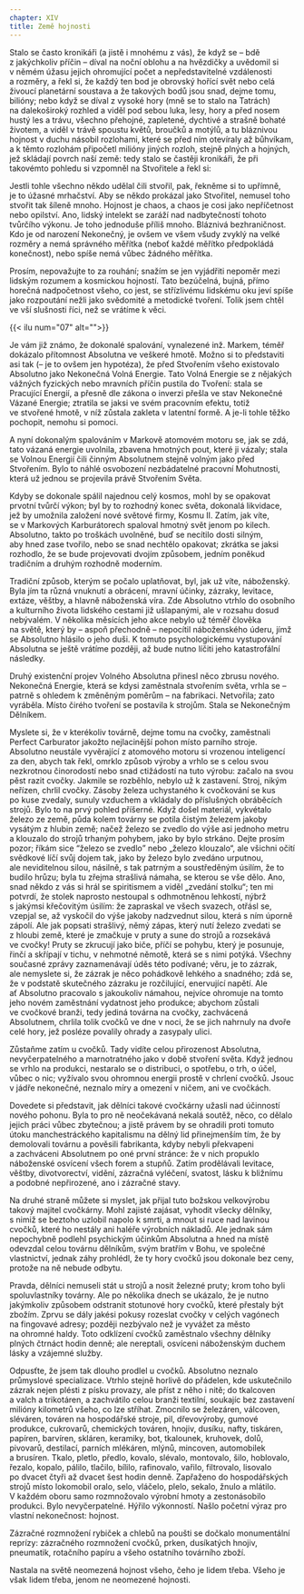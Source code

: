 ```yaml
---
chapter: XIV
title: Země hojnosti
---
```


Stalo se často kronikáři (a&nbsp;jistě i&nbsp;mnohému z&nbsp;vás), že&nbsp;když se – bdě z&nbsp;jakýchkoliv příčin – díval na&nbsp;noční oblohu a&nbsp;na&nbsp;hvězdičky a&nbsp;uvědomil si v&nbsp;němém úžasu jejich ohromující počet a&nbsp;nepředstavitelné vzdálenosti a&nbsp;rozměry, a&nbsp;řekl si, že&nbsp;každý ten bod je obrovský hořící svět nebo celá živoucí planetární soustava a&nbsp;že&nbsp;takových bodů jsou snad, dejme tomu, bilióny; nebo když se díval z&nbsp;vysoké hory (mně se to stalo na&nbsp;Tatrách) na&nbsp;dalekoširoký rozhled a&nbsp;viděl pod sebou luka, lesy, hory a&nbsp;před nosem hustý les a&nbsp;trávu, všechno přehojné, zapletené, dychtivé a&nbsp;strašně bohaté životem, a&nbsp;viděl v&nbsp;trávě spoustu květů, broučků a&nbsp;motýlů, a&nbsp;tu bláznivou hojnost v&nbsp;duchu násobil rozlohami, které se před ním otevíraly až&nbsp;bůhvíkam, a&nbsp;k&nbsp;těmto rozlohám připočetl milióny jiných rozloh, stejně plných a&nbsp;hojných, jež&nbsp;skládají povrch naší země: tedy stalo se častěji kronikáři, že&nbsp;při takovémto pohledu si vzpomněl na&nbsp;Stvořitele a&nbsp;řekl&nbsp;si:

Jestli tohle všechno někdo udělal čili stvořil, pak, řekněme si to upřímně, je&nbsp;to úžasné mrhačství.
Aby se někdo prokázal jako Stvořitel, nemusel toho stvořit tak šíleně mnoho.
Hojnost je chaos, a&nbsp;chaos je cosi jako nepříčetnost nebo opilství.
Ano, lidský intelekt se zaráží nad nadbytečností tohoto tvůrčího výkonu.
Je toho jednoduše příliš mnoho.
Bláznivá bezhraničnost.
Kdo je od&nbsp;narození Nekonečný, je&nbsp;ovšem ve&nbsp;všem všudy zvyklý na&nbsp;velké rozměry a&nbsp;nemá správného měřítka (neboť každé měřítko předpokládá konečnost), nebo spíše nemá vůbec žádného&nbsp;měřítka.

Prosím, nepovažujte to za&nbsp;rouhání; snažím se jen vyjádřiti nepoměr mezi lidským rozumem a&nbsp;kosmickou hojností.
Tato bezúčelná, bujná, přímo horečná nadpočetnost všeho, co&nbsp;jest, se&nbsp;střízlivému lidskému oku jeví spíše jako rozpoutání nežli jako svědomité a&nbsp;metodické tvoření.
Tolik jsem chtěl ve&nbsp;vší slušnosti říci, než&nbsp;se vrátíme k&nbsp;věci.

{{< ilu num="07" alt="">}}

Je vám již známo, že&nbsp;dokonalé spalování, vynalezené inž. Markem, téměř dokázalo přítomnost Absolutna ve&nbsp;veškeré hmotě.
Možno si to představiti asi tak (– je to ovšem jen hypotéza), že&nbsp;před Stvořením všeho existovalo Absolutno jako Nekonečná Volná Energie.
Tato Volná Energie se z&nbsp;nějakých vážných fyzických nebo mravních příčin pustila do&nbsp;Tvoření: stala se
Pracující Energií, a&nbsp;přesně dle zákona o&nbsp;inverzi přešla ve&nbsp;stav Nekonečné Vázané
Energie; ztratila se jaksi ve&nbsp;svém pracovním efektu, totiž ve&nbsp;stvořené hmotě, v&nbsp;níž zůstala zakleta v&nbsp;latentní formě.
A&nbsp;je-li tohle těžko pochopit, nemohu si&nbsp;pomoci.

A&nbsp;nyní dokonalým spalováním v&nbsp;Markově atomovém motoru se, jak&nbsp;se zdá, tato vázaná energie uvolnila, zbavena hmotných pout, které ji vázaly; stala se Volnou Energií čili činným Absolutnem stejně volným jako před Stvořením.
Bylo to náhlé osvobození nezbádatelné pracovní Mohutnosti, která už&nbsp;jednou se projevila právě Stvořením&nbsp;Světa.

Kdyby se dokonale spálil najednou celý kosmos, mohl by se opakovat prvotní tvůrčí výkon; byl by to rozhodný konec světa, dokonalá likvidace, jež&nbsp;by umožnila založení nové světové firmy, Kosmu II. Zatím, jak&nbsp;víte, se&nbsp;v&nbsp;Markových Karburátorech spaloval hmotný svět jenom po&nbsp;kilech.
Absolutno, takto po&nbsp;troškách uvolněné, buď&nbsp;se necítilo dosti silným, aby&nbsp;hned zase tvořilo, nebo se snad nechtělo opakovat; zkrátka se jaksi rozhodlo, že&nbsp;se bude projevovati dvojím způsobem, jedním poněkud tradičním a&nbsp;druhým rozhodně moderním.

Tradiční způsob, kterým se počalo uplatňovat, byl, jak&nbsp;už&nbsp;víte, náboženský.
Byla jím ta různá vnuknutí a&nbsp;obrácení, mravní účinky, zázraky, levitace, extáze, věštby, a&nbsp;hlavně náboženská víra.
Zde Absolutno vtrhlo do&nbsp;osobního a&nbsp;kulturního života lidského cestami již ušlapanými, ale&nbsp;v&nbsp;rozsahu dosud nebývalém.
V&nbsp;několika měsících jeho akce nebylo už&nbsp;téměř člověka na&nbsp;světě, který by – aspoň přechodně – nepocítil náboženského úderu, jímž se Absolutno hlásilo o&nbsp;jeho duši.
K&nbsp;tomuto psychologickému vystupování Absolutna se ještě vrátíme později, až&nbsp;bude nutno líčiti jeho katastrofální následky.

Druhý existenční projev Volného Absolutna přinesl něco zbrusu nového.
Nekonečná Energie, která se kdysi zaměstnala stvořením světa, vrhla se –
patrně s&nbsp;ohledem k&nbsp;změněným poměrům – na&nbsp;fabrikaci.
Netvořila; zato vyráběla.
Místo čirého tvoření se postavila k&nbsp;strojům.
Stala se Nekonečným Dělníkem.

Myslete si, že&nbsp;v&nbsp;kterékoliv továrně, dejme tomu na&nbsp;cvočky, zaměstnali Perfect Carburator jakožto nejlacinější pohon místo parního stroje.
Absolutno neustále vyvěrající z&nbsp;atomového motoru si vrozenou inteligencí za&nbsp;den, abych tak řekl, omrklo způsob výroby a&nbsp;vrhlo se s&nbsp;celou svou nezkrotnou činorodostí nebo snad ctižádostí na&nbsp;tuto výrobu: začalo na&nbsp;svou pěst razit cvočky.
Jakmile se rozběhlo, nebylo už&nbsp;k&nbsp;zastavení.
Stroj, nikým neřízen, chrlil cvočky.
Zásoby železa uchystaného k&nbsp;cvočkování se kus po&nbsp;kuse zvedaly, sunuly vzduchem a&nbsp;vkládaly do&nbsp;příslušných obráběcích strojů.
Bylo to na&nbsp;prvý pohled příšerné.
Když došel materiál, vykvétalo železo ze&nbsp;země, půda kolem továrny se potila čistým železem jakoby vysátým z&nbsp;hlubin země; načež železo se zvedlo do&nbsp;výše asi jednoho metru a&nbsp;klouzalo do&nbsp;strojů trhaným pohybem, jako by bylo strkáno.
Dejte prosím pozor; říkám sice
<q>železo se zvedlo</q>
nebo „železo klouzalo“, ale&nbsp;všichni očití svědkové líčí svůj dojem tak, jako by železo bylo zvedáno urputnou, ale&nbsp;neviditelnou silou, násilně, s&nbsp;tak patrným a&nbsp;soustředěným úsilím, že&nbsp;to budilo hrůzu; byla tu zřejma strašlivá námaha, se&nbsp;kterou se vše dělo.
Ano, snad někdo z&nbsp;vás si hrál se spiritismem a&nbsp;viděl „zvedání stolku“; ten mi potvrdí, že&nbsp;stolek naprosto nestoupal s&nbsp;odhmotněnou lehkostí, nýbrž s&nbsp;jakýmsi křečovitým úsilím: že&nbsp;zapraskal ve&nbsp;všech svazech, otřásl se, vzepjal se, až&nbsp;vyskočil do&nbsp;výše jakoby nadzvednut silou, která s&nbsp;ním úporně zápolí.
Ale jak popsati strašlivý, němý zápas, který nutí železo zvedati se z&nbsp;hloubi země, které je zmačkuje v&nbsp;pruty a&nbsp;sune do&nbsp;strojů a&nbsp;rozsekává ve&nbsp;cvočky!
Pruty se zkrucují jako biče, příčí se pohybu, který je posunuje, řinčí a&nbsp;skřípají v&nbsp;tichu, v&nbsp;nehmotné němotě, která se s&nbsp;nimi potýká.
Všechny současné zprávy zaznamenávají úděs této podívané; věru, je&nbsp;to zázrak, ale&nbsp;nemyslete si, že&nbsp;zázrak je něco pohádkově lehkého a&nbsp;snadného; zdá se, že&nbsp;v&nbsp;podstatě skutečného zázraku je rozčilující, enervující napětí.
Ale ať&nbsp;Absolutno pracovalo s&nbsp;jakoukoliv námahou, nejvíce ohromuje na&nbsp;tomto jeho novém zaměstnání vydatnost jeho produkce; abychom zůstali ve&nbsp;cvočkové branži, tedy jediná továrna na&nbsp;cvočky, zachvácená Absolutnem, chrlila tolik cvočků ve&nbsp;dne v&nbsp;noci, že&nbsp;se jich nahrnuly na&nbsp;dvoře celé hory, jež&nbsp;posléze povalily ohrady a&nbsp;zasypaly&nbsp;ulici.

Zůstaňme zatím u&nbsp;cvočků.
Tady vidíte celou přirozenost Absolutna, nevyčerpatelného a&nbsp;marnotratného jako v&nbsp;době stvoření světa.
Když jednou se vrhlo na&nbsp;produkci, nestaralo se o&nbsp;distribuci, o&nbsp;spotřebu, o&nbsp;trh, o&nbsp;účel, vůbec o&nbsp;nic; vyžívalo svou ohromnou energii prostě v&nbsp;chrlení cvočků.
Jsouc v&nbsp;jádře nekonečné, neznalo míry a&nbsp;omezení v&nbsp;ničem, ani&nbsp;ve&nbsp;cvočkách.

Dovedete si představit, jak&nbsp;dělníci takové cvočkárny užasli nad účinností nového pohonu.
Byla to pro ně neočekávaná nekalá soutěž, něco, co&nbsp;dělalo jejich práci vůbec zbytečnou; a&nbsp;jistě právem by se ohradili proti tomuto útoku manchestráckého kapitalismu na&nbsp;dělný lid přinejmenším tím, že&nbsp;by demolovali továrnu a&nbsp;pověsili fabrikanta, kdyby nebyli překvapeni a&nbsp;zachváceni Absolutnem po&nbsp;oné první stránce: že&nbsp;v&nbsp;nich propuklo náboženské osvícení všech forem a&nbsp;stupňů.
Zatím prodělávali levitace, věštby, divotvorectví, vidění, zázračná vyléčení, svatost, lásku k&nbsp;bližnímu a&nbsp;podobné nepřirozené, ano&nbsp;i&nbsp;zázračné&nbsp;stavy.

Na&nbsp;druhé straně můžete si myslet, jak&nbsp;přijal tuto božskou velkovýrobu takový majitel cvočkárny.
Mohl zajisté zajásat, vyhodit všecky dělníky, s&nbsp;nimiž se beztoho uzlobil napolo k&nbsp;smrti, a&nbsp;mnout si ruce nad lavinou cvočků, které ho nestály ani haléře výrobních nákladů.
Ale jednak sám nepochybně podlehl psychickým účinkům Absolutna a&nbsp;hned na&nbsp;místě odevzdal celou továrnu dělníkům, svým bratřím v&nbsp;Bohu, ve&nbsp;společné vlastnictví, jednak záhy prohlédl, že&nbsp;ty hory cvočků jsou dokonale bez ceny, protože na&nbsp;ně nebude&nbsp;odbytu.

Pravda, dělníci nemuseli stát u&nbsp;strojů a&nbsp;nosit železné pruty; krom toho byli spoluvlastníky továrny.
Ale po&nbsp;několika dnech se ukázalo, že&nbsp;je nutno jakýmkoliv způsobem odstranit stotunové hory cvočků, které přestaly být zbožím.
Zprvu se dály jakési pokusy rozeslat cvočky v&nbsp;celých vagónech na&nbsp;fingovavé adresy; později nezbývalo než je vyvážet za&nbsp;město na&nbsp;ohromné haldy.
Toto odklízení cvočků zaměstnalo všechny dělníky plných čtrnáct hodin denně; ale nereptali, osvíceni náboženským duchem lásky a&nbsp;vzájemné&nbsp;služby.

Odpusťte, že&nbsp;jsem tak dlouho prodlel u&nbsp;cvočků.
Absolutno neznalo průmyslové specializace.
Vtrhlo stejně horlivě do&nbsp;přádelen, kde&nbsp;uskutečnilo zázrak nejen plésti z&nbsp;písku provazy, ale&nbsp;příst z&nbsp;něho i&nbsp;nitě; do&nbsp;tkalcoven a&nbsp;valch a&nbsp;trikotáren, a&nbsp;zachvátilo celou branži textilní, soukajíc bez zastavení milióny kilometrů všeho, co&nbsp;lze stříhat.
Zmocnilo se železáren, válcoven, sléváren, továren na&nbsp;hospodářské stroje, pil, dřevovýroby, gumové produkce, cukrovarů, chemických továren, hnojiv, dusíku, nafty, tiskáren, papíren, barvíren, skláren, keramiky, bot, tkalounek, kruhovek, dolů, pivovarů, destilací, parních mlékáren, mlýnů, mincoven, automobilek a&nbsp;brusíren.
Tkalo, pletlo, předlo, kovalo, slévalo, montovalo, šilo, hoblovalo, řezalo, kopalo, pálilo, tlačilo, bílilo, rafinovalo, vařilo, filtrovalo, lisovalo po&nbsp;dvacet čtyři až&nbsp;dvacet šest hodin denně.
Zapřaženo do&nbsp;hospodářských strojů místo lokomobil oralo, selo, vláčelo, plelo, sekalo, žnulo a&nbsp;mlátilo.
V&nbsp;každém oboru samo rozmnožovalo výrobní hmoty a&nbsp;zestonásobilo produkci.
Bylo nevyčerpatelné.
Hýřilo výkonností.
Našlo početní výraz pro vlastní nekonečnost:&nbsp;hojnost.

Zázračné rozmnožení rybiček a&nbsp;chlebů na&nbsp;poušti se dočkalo monumentální reprízy: zázračného rozmnožení cvočků, prken, dusíkatých hnojiv, pneumatik, rotačního papíru a&nbsp;všeho ostatního továrního&nbsp;zboží.

Nastala na&nbsp;světě neomezená hojnost všeho, čeho je lidem třeba.
Všeho je však lidem třeba, jenom ne neomezené hojnosti.
